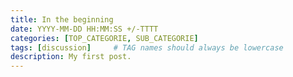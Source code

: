 ```yaml
---
title: In the beginning
date: YYYY-MM-DD HH:MM:SS +/-TTTT
categories: [TOP_CATEGORIE, SUB_CATEGORIE]
tags: [discussion]     # TAG names should always be lowercase
description: My first post.
---
```

